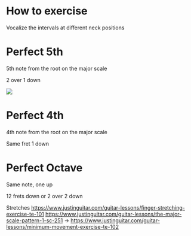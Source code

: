 # How to exercise 
Vocalize the intervals at different neck positions 

# Perfect 5th
5th note from the root on the major scale

2 over 1 down

![](https://jtgt-static.b-cdn.net/images/modules/EAR1/ET-interval-5.gif)

# Perfect 4th
4th note from the root on the major scale

Same fret 1 down

# Perfect Octave
Same note, one up

12 frets down or 2 over 2 down

Stretches
https://www.justinguitar.com/guitar-lessons/finger-stretching-exercise-te-101
https://www.justinguitar.com/guitar-lessons/the-major-scale-pattern-1-sc-251 -> https://www.justinguitar.com/guitar-lessons/minimum-movement-exercise-te-102